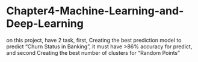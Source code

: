 # Chapter4-Machine-Learning-and-Deep-Learning
on this project, have 2 task, first,  Creating the best prediction model to predict “Churn Status in Banking”, it must have >86% accuracy for predict, and second Creating the best number of clusters for “Random Points”
